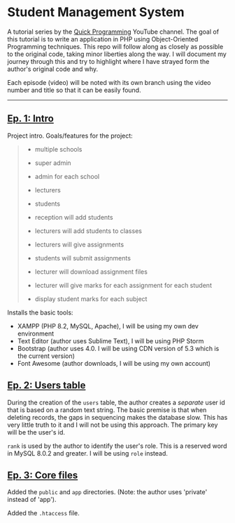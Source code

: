 # Student Management System

A tutorial series by the [Quick Programming](https://www.youtube.com/@QuickProgramming) YouTube channel. The goal of
this tutorial is to write an application in PHP using Object-Oriented Programming techniques. This repo will follow
along as closely as possible to the original code, taking minor liberties along the way. I will document my journey
through this and try to highlight where I have strayed form the author's original code and why.

Each episode (video) will be noted with its own branch using the video number and title so that it can be easily found.

---

## [Ep. 1: Intro](https://youtu.be/ztDGTjXlY5U?si=4YftXnXo8TBYHVpu)

Project intro. Goals/features for the project:

> - multiple schools
>- super admin
>- admin for each school
>- lecturers
>- students
>
>
> - reception will add students
> - lecturers will add students to classes
> - lecturers will give assignments
> - students will submit assignments
> - lecturer will download assignment files
> - lecturer will give marks for each assignment for each student
> - display student marks for each subject

Installs the basic tools:

- XAMPP (PHP 8.2, MySQL, Apache), I will be using my own dev environment
- Text Editor (author uses Sublime Text), I will be using PHP Storm
- Bootstrap (author uses 4.0. I will be using CDN version of 5.3 which is the current version)
- Font Awesome (author downloads, I will be using my own account)

## [Ep. 2: Users table](https://youtu.be/juE9Bg2JR7U?si=w44xLolRDbvYl-jc)

During the creation of the `users` table, the author creates a _separate_ user id that is based on a random text string.
The basic premise is that when deleting records, the gaps in sequencing makes the database slow. This has very little
truth to it and I will not be using this approach. The primary key will be the user's id.

`rank` is used by the author to identify the user's role. This is a reserved word in MySQL 8.0.2 and greater. I will be
using `role` instead.

## [Ep. 3: Core files](https://youtu.be/3IKQKpklKwo?si=LmZB99LOeMR74w8B)

Added the `public` and `app` directories. (Note: the author uses 'private' instead of 'app').

Added the `.htaccess` file.